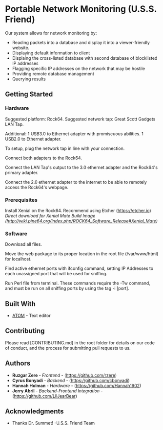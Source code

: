 # Portable Network Monitoring (U.S.S. Friend)
Our system allows for network monitoring by:

* Reading packets into a database and display it into a viewer-friendly website.
* Displaying default information to client
* Displaing the cross-listed database with second database of blocklisted IP addresses
* Flagging specific IP addresses on the network that may be hostile
* Providing remote database management
* Querying results

## Getting Started

### Hardware

Suggested platform: Rock64.
Suggested network tap: Great Scott Gadgets LAN Tap.

Additional: 
1 USB3.0 to Ethernet adapter with promiscuous abilities.
1 USB2.0 to Ethernet adapter.

To setup, plug the network tap in line with your connection.  

Connect both adapters to the Rock64.

Connect the LAN Tap's output to the 3.0 ethernet adapter and the Rock64's primary adapter. 

Connect the 2.0 ethernet adapter to the internet to be able to remotely access the Rock64's webpage.

### Prerequisites

Install Xenial on the Rock64.
Recommend using Etcher (https://etcher.io)
*Direct download for Xenial Mate Build Image (http://wiki.pine64.org/index.php/ROCK64_Software_Release#Xenial_Mate)*


### Software
 
Download all files.

Move the web package to its proper location in the root file (/var/www/html) for localhost.

Find active ethernet ports with ifconfig command, setting IP Addresses to each unassigned port that will be used for sniffing.

Run Perl file from terminal.  These commands require the -Tw command, and must be run on all sniffing ports by using the tag -i \[port\].

## Built With

* [ATOM](https://github.com/atom) - Text editor

## Contributing

Please read [CONTRIBUTING.md] in the root folder for details on our code of conduct, and the process for submitting pull requests to us.

## Authors

* **Ruzgar Zere** - *Frontend* - (https://github.com/rzere)
* **Cyrus Bonyadi** - *Backend* - (https://github.com/cbonyadi)
* **Hannah Holman** - *Hardware* - (https://github.com/Hannah1902)
* **Jerry Abril** - *Backend-Frontend Integration* - (https://github.com/LilJearBear)

## Acknowledgments

* Thanks Dr. Summet!
          -U.S.S. Friend Team
